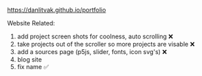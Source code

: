 https://danlitvak.github.io/portfolio

Website Related:
1) add project screen shots for coolness, auto scrolling ❌
2) take projects out of the scroller so more projects are visable ❌
3) add a sources page (p5js, slider, fonts, icon svg's) ❌
4) blog site
5) fix name ✅